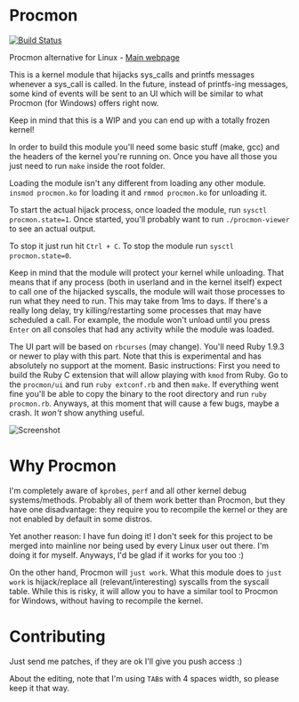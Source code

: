 Procmon
=======

[![Build Status](https://drone.io/github.com/alexandernst/procmon/status.png)](https://drone.io/github.com/alexandernst/procmon/latest)

Procmon alternative for Linux - [Main webpage](http://alexandernst.github.io/procmon "Procmon's Homepage")


This is a kernel module that hijacks sys_calls and printfs messages whenever a sys_call is called.
In the future, instead of printfs-ing messages, some kind of events will be sent to an UI which will
be similar to what Procmon (for Windows) offers right now.

Keep in mind that this is a WIP and you can end up with a totally frozen kernel!


In order to build this module you'll need some basic stuff (make, gcc) and the headers of the kernel 
you're running on.
Once you have all those you just need to run ```make``` inside the root folder.

Loading the module isn't any different from loading any other module. ```insmod procmon.ko``` for 
loading it and ```rmmod procmon.ko``` for unloading it.

To start the actual hijack process, once loaded the module, run ```sysctl procmon.state=1```.
Once started, you'll probably want to run ```./procmon-viewer``` to see an actual output.

To stop it just run hit ```Ctrl + C```. To stop the module run ```sysctl procmon.state=0```.

Keep in mind that the module will protect your kernel while unloading. That means that if any process
(both in userland and in the kernel itself) expect to call one of the hijacked syscalls, the module will
wait those processes to run what they need to run. This may take from 1ms to days. If there's a really long
delay, try killing/restarting some processes that may have scheduled a call. For example, the module won't
unload until you press ```Enter``` on all consoles that had any activity while the module was loaded.

The UI part will be based on ```rbcurses``` (may change). You'll need Ruby 1.9.3 or newer to play with this part.
Note that this is experimental and has absolutely no support at the moment. Basic instructions:
First you need to build the Ruby C extension that will allow playing with ```kmod``` from Ruby. Go to the
```procmon/ui``` and run ```ruby extconf.rb``` and then ```make```. If everything went fine you'll be able to
copy the binary to the root directory and run ```ruby procmon.rb```.
Anyways, at this moment that will cause a few bugs, maybe a crash. It *won't* show anything useful.

![Screenshot](https://raw.github.com/alexandernst/procmon/screenshots/screenshot1.jpeg)

Why Procmon
=======

I'm completely aware of ```kprobes```, ```perf``` and all other kernel debug systems/methods. Probably all of them work better than Procmon, but they have one disadvantage: they require you to recompile the kernel or they are not enabled by default in some distros.

Yet another reason: I have fun doing it! I don't seek for this project to be merged into mainline nor being used by every Linux user out there. I'm doing it for myself. Anyways, I'd be glad if it works for you too :)

On the other hand, Procmon will ```just work```.
What this module does to ```just work``` is hijack/replace all (relevant/interesting) syscalls from the syscall table. While this is risky, it will allow you to have a similar tool to Procmon for Windows, without having to recompile the kernel.

Contributing
=======

Just send me patches, if they are ok I'll give you push access :)

About the editing, note that I'm using ```TAB```s with 4 spaces width, so please keep it that way.